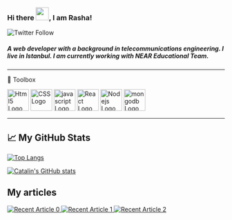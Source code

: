 ### Hi there <img src="https://raw.githubusercontent.com/MartinHeinz/MartinHeinz/master/wave.gif" width="30px" height="30px">, I am Rasha! 


![Twitter Follow](https://img.shields.io/twitter/follow/rashalabelle?label=Follow%20me)

##### A web developer with a background in telecommunications engineering. I live in Istanbul. I am currently working with NEAR Educational Team. 
---

🧰 Toolbox

<img src="https://cdn.worldvectorlogo.com/logos/html5-2.svg" alt="Html5 Logo" width="50" height="50"/> <img src="https://cdn.worldvectorlogo.com/logos/css3.svg" alt="CSS Logo" width="50" height="50"/> <img src="https://cdn.worldvectorlogo.com/logos/logo-javascript.svg" alt="javascript Logo" width="50" height="50"/> <img src="https://cdn.worldvectorlogo.com/logos/react-2.svg" alt="React Logo" width="50" height="50"/> <img src="https://cdn.worldvectorlogo.com/logos/nodejs-1.svg" alt="Nodejs Logo" width="50" height="50"/> <img src="https://cdn.worldvectorlogo.com/logos/mongodb-icon-1.svg" alt="mongodb Logo" width="50" height="50"/>

---

## &#x1f4c8; My GitHub Stats

[![Top Langs](https://github-readme-stats.vercel.app/api/top-langs/?username=rashaabdulrazzak&theme=synthwave)](https://github.com/rashaabdulrazzak/github-readme-stats)

[![Catalin's GitHub stats](https://github-readme-stats.vercel.app/api?username=rashaabdulrazzak&theme=dracula)](https://github.com/rashaabdulrazzak/github-readme-stats)

## My articles
<a target="_blank" href="https://github-readme-medium-recent-article.vercel.app/medium/@rasha-abdulrazzak/0"><img src="https://github-readme-medium-recent-article.vercel.app/medium/@rasha-abdulrazzak/0" alt="Recent Article 0"> 
  <a target="_blank" href="https://github-readme-medium-recent-article.vercel.app/medium/@rasha-abdulrazzak/1"><img src="https://github-readme-medium-recent-article.vercel.app/medium/@rasha-abdulrazzak/1" alt="Recent Article 1"> 
<a target="_blank" href="https://github-readme-medium-recent-article.vercel.app/medium/@rasha-abdulrazzak/2"><img src="https://github-readme-medium-recent-article.vercel.app/medium/@rasha-abdulrazzak/2" alt="Recent Article 2"> 
<!--
**rashaabdulrazzak/rashaabdulrazzak** is a ✨ _special_ ✨ repository because its `README.md` (this file) appears on your GitHub profile.

Here are some ideas to get you started:

- 🔭 I’m currently working on ...
- 🌱 I’m currently learning ...
- 👯 I’m looking to collaborate on ...
- 🤔 I’m looking for help with ...
- 💬 Ask me about ...
- 📫 How to reach me: ...
- 😄 Pronouns: ...
- ⚡ Fun fact: ...
-->
